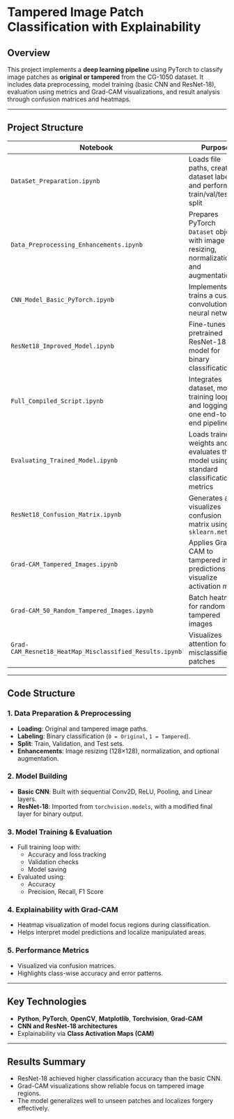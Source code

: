 # Tampered Image Patch Classification with Explainability

## Overview

This project implements a **deep learning pipeline** using PyTorch to classify image patches as **original or tampered** from the CG-1050 dataset. It includes data preprocessing, model training (basic CNN and ResNet-18), evaluation using metrics and Grad-CAM visualizations, and result analysis through confusion matrices and heatmaps.

---

## Project Structure

| Notebook | Purpose |
|----------|---------|
| `DataSet_Preparation.ipynb` | Loads file paths, creates dataset labels, and performs train/val/test split |
| `Data_Preprocessing_Enhancements.ipynb` | Prepares PyTorch `Dataset` objects with image resizing, normalization, and augmentation |
| `CNN_Model_Basic_PyTorch.ipynb` | Implements and trains a custom convolutional neural network |
| `ResNet18_Improved_Model.ipynb` | Fine-tunes a pretrained ResNet-18 model for binary classification |
| `Full_Compiled_Script.ipynb` | Integrates dataset, model, training loop, and logging in one end-to-end pipeline. |
| `Evaluating_Trained_Model.ipynb` | Loads trained weights and evaluates the model using standard classification metrics |
| `ResNet18_Confusion_Matrix.ipynb` | Generates and visualizes confusion matrix using `sklearn.metrics` |
| `Grad-CAM_Tampered_Images.ipynb` | Applies Grad-CAM to tampered image predictions to visualize activation maps |
| `Grad-CAM_50_Random_Tampered_Images.ipynb` | Batch heatmaps for random tampered images |
| `Grad-CAM_Resnet18_HeatMap_Misclassified_Results.ipynb` | Visualizes attention for misclassified patches |

---

## Code Structure

### 1. **Data Preparation & Preprocessing**
- **Loading**: Original and tampered image paths.
- **Labeling**: Binary classification (`0 = Original`, `1 = Tampered`).
- **Split**: Train, Validation, and Test sets.
- **Enhancements**: Image resizing (128×128), normalization, and optional augmentation.

### 2. **Model Building**
- **Basic CNN**: Built with sequential Conv2D, ReLU, Pooling, and Linear layers.
- **ResNet-18**: Imported from `torchvision.models`, with a modified final layer for binary output.

### 3. **Model Training & Evaluation**
- Full training loop with:
  - Accuracy and loss tracking
  - Validation checks
  - Model saving
- Evaluated using:
  - Accuracy
  - Precision, Recall, F1 Score

### 4. **Explainability with Grad-CAM**
- Heatmap visualization of model focus regions during classification.
- Helps interpret model predictions and localize manipulated areas.

### 5. **Performance Metrics**
- Visualized via confusion matrices.
- Highlights class-wise accuracy and error patterns.

---

## Key Technologies
- **Python**, **PyTorch**, **OpenCV**, **Matplotlib**, **Torchvision**, **Grad-CAM**
- **CNN and ResNet-18 architectures**
- Explainability via **Class Activation Maps (CAM)**

---

## Results Summary
- ResNet-18 achieved higher classification accuracy than the basic CNN.
- Grad-CAM visualizations show reliable focus on tampered image regions.
- The model generalizes well to unseen patches and localizes forgery effectively.
